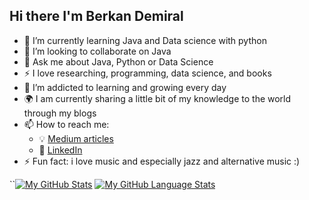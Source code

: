 ## Hi there I'm Berkan Demiral 

- 🌱 I’m currently learning Java and Data science with python
- 👯 I’m looking to collaborate on Java 
- 💬 Ask me about Java, Python or Data Science 
- :zap: I love researching, programming, data science, and books
- 🌱 I’m addicted to learning and growing every day
- :earth_africa: I am currently sharing a little bit of my knowledge to the world through my blogs
- 📫 How to reach me: 
  - :bulb: [Medium articles](https://demiralbrkn.medium.com/)
  - :office: [LinkedIn](https://www.linkedin.com/in/berkan-demiral-37a9a618b/)
- ⚡ Fun fact: i love music and especially jazz and alternative music :) 

``[![My GitHub Stats](https://github-readme-stats.vercel.app/api/?username=BerkanDemiral&count_private=true&theme=tokyonight&showicons=true)]()
[![My GitHub Language Stats](https://github-readme-stats.vercel.app/api/top-langs/?username=BerkanDemiral&langs_count=5&theme=tokyonight)]()
